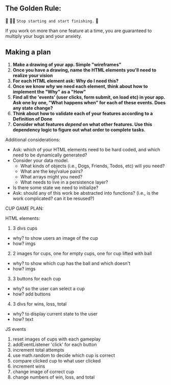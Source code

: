 ## The Golden Rule: 

🦸 🦸‍♂️ `Stop starting and start finishing.` 🏁

If you work on more than one feature at a time, you are guaranteed to multiply your bugs and your anxiety.

## Making a plan

1) **Make a drawing of your app. Simple "wireframes"**
1) **Once you have a drawing, name the HTML elements you'll need to realize your vision**
1) **For each HTML element ask: Why do I need this?** 
1) **Once we know _why_ we need each element, think about how to implement the "Why" as a "How"**
1) **Find all the 'events' (user clicks, form submit, on load etc) in your app. Ask one by one, "What happens when" for each of these events. Does any state change?**
1) **Think about how to validate each of your features according to a Definition of Done**
1) **Consider what features _depend_ on what other features. Use this dependency logic to figure out what order to complete tasks.**

Additional considerations:
- Ask: which of your HTML elements need to be hard coded, and which need to be dynamically generated?
- Consider your data model. 
  - What kinds of objects (i.e., Dogs, Friends, Todos, etc) will you need? 
  - What are the key/value pairs? 
  - What arrays might you need? 
  - What needs to live in a persistence layer?
- Is there some state we need to initialize?
- Ask: should any of this work be abstracted into functions? (i.e., is the work complicated? can it be resused?)


CUP GAME PLAN:

HTML elements:
1)  3 divs cups
  - why? to show users an image of the cup
  - how? imgs 

2)  2 images for cups, one for empty cups, one for cup lifted with ball
  - why? to show which cup has the ball and which doesn't 
  - how? imgs

3) 3 buttons for each cup
  - why? so the user can select a cup
  - how? add buttons

4) 3 divs for wins, loss, total
  - why? to display current state to the user
  - how? text


JS events
1) reset images of cups with each gameplay
2) addEventListener 'click' for each button
3) increment total attempts
4) use math.random to decide which cup is correct
5) compare clicked cup to what user clicked
6) increment wins
7) change image of correct cup
8) change numbers of win, loss, and total 
 